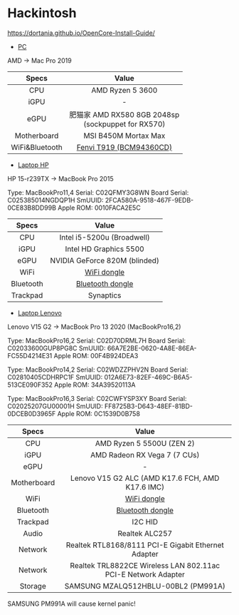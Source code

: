 # Hackintosh

https://dortania.github.io/OpenCore-Install-Guide/


- [PC](./pc/EFI/)

AMD -> Mac Pro 2019

|     Specs      |                          Value                          |
|:--------------:|:-------------------------------------------------------:|
|      CPU       |                    AMD Ryzen 5 3600                     |
|      iGPU      |                            -                            |
|      eGPU      | 肥猫家 AMD RX580 8GB 2048sp <br> (sockpuppet for RX570) |
|  Motherboard   |                  MSI B450M Mortax Max                   |
| WiFi&Bluetooth |                [Fenvi T919 (BCM94360CD)]                |


- [Laptop HP](./laptop/EFI/)

HP 15-r239TX -> MacBook Pro 2015

Type:         MacBookPro11,4
Serial:       C02QFMY3G8WN
Board Serial: C025385014NGDQP1H
SmUUID:       2FCA580A-9518-467F-9EDB-0CE83B8DD99B
Apple ROM:    0010FACA2E5C

|   Specs   |             Value             |
|:---------:|:-----------------------------:|
|    CPU    |  Intel i5-5200u (Broadwell)   |
|   iGPU    |    Intel HD Graphics 5500     |
|   eGPU    | NVIDIA GeForce 820M (blinded) |
|   WiFi    |         [WiFi dongle]         |
| Bluetooth |      [Bluetooth dongle]       |
| Trackpad  |           Synaptics           |


- [Laptop Lenovo](./laptop_lenovo/EFI)

Lenovo V15 G2 -> MacBook Pro 13 2020 (MacBookPro16,2)

Type:         MacBookPro16,2
Serial:       C02D70DRML7H
Board Serial: C02033600GUP8PG8C
SmUUID:       66A7E2BE-0620-4A8E-86EA-FC55D4214E31
Apple ROM:    00F4B924DEA3

Type:         MacBookPro14,2
Serial:       C02WDZZPHV2N
Board Serial: C02810405CDHRPC1F
SmUUID:       012A6E73-82EF-469C-B6A5-513CE090F352
Apple ROM:    34A39520113A

Type:         MacBookPro16,3
Serial:       C02CWFYSP3XY
Board Serial: C02025207GU00001H
SmUUID:       FF8725B3-D643-48EF-81BD-0DCEB0D3965F
Apple ROM:    0C1539D0B758

|    Specs    |                             Value                             |
|:-----------:|:-------------------------------------------------------------:|
|     CPU     |                   AMD Ryzen 5 5500U (ZEN 2)                   |
|    iGPU     |                 AMD Radeon RX Vega 7 (7 CUs)                  |
|    eGPU     |                               -                               |
| Motherboard |       Lenovo V15 G2 ALC (AMD K17.6 FCH, AMD K17.6 IMC)        |
|    WiFi     |                         [WiFi dongle]                         |
|  Bluetooth  |                      [Bluetooth dongle]                       |
|  Trackpad   |                            I2C HID                            |
|    Audio    |                        Realtek ALC257                         |
|   Network   |      Realtek RTL8168/8111 PCI-E Gigabit Ethernet Adapter      |
|   Network   | Realtek TRL8822CE Wireless LAN 802.11ac PCI-E Network Adapter |
|   Storage   |              SAMSUNG MZALQ512HBLU-00BL2 (PM991A)              |

SAMSUNG PM991A will cause kernel panic!


[Fenvi T919 (BCM94360CD)]: https://detail.tmall.com/item.htm?_u=ejhgkq506cf&id=621616976467&spm=a1z09.2.0.0.3c0a2e8d9EhXcu
[WiFi dongle]: https://detail.tmall.com/item.htm?_u=ejhgkq51157&id=591582535513&spm=a1z09.2.0.0.3c0a2e8d9EhXcu&skuId=4059416376519
[Bluetooth dongle]: https://item.jd.com/11078472771.html
[HDAUDIO\FUNC_01&VEN_10EC&DEV_0257]: HDAUDIO\FUNC_01&VEN_10EC&DEV_0257&SUBSYS_17AA38BF&REV_1000\5&2c0da5d1&0&0001